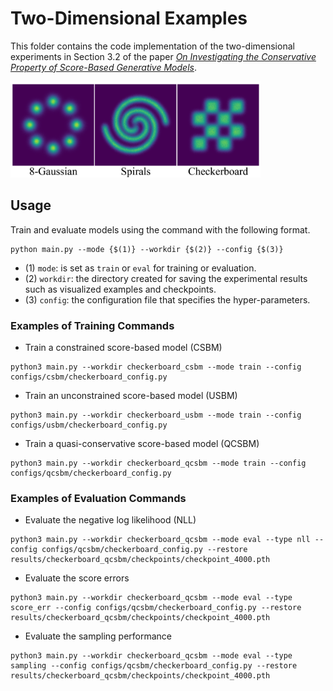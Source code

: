 # Two-Dimensional Examples
This folder contains the code implementation of the two-dimensional experiments in Section 3.2 of the paper [*On Investigating the Conservative Property of Score-Based Generative Models*](https://arxiv.org/abs/2209.12753).

<img src="../assets/2d.png" alt="training" width="400"/>

## Usage
Train and evaluate models using the command with the following format.
```
python main.py --mode {$(1)} --workdir {$(2)} --config {$(3)}
```
- (1) `mode`: is set as `train` or `eval` for training or evaluation.
- (2) `workdir`: the directory created for saving the experimental results such as visualized examples and checkpoints.
- (3) `config`: the configuration file that specifies the hyper-parameters.

### Examples of Training Commands
- Train a constrained score-based model (CSBM)
```
python3 main.py --workdir checkerboard_csbm --mode train --config configs/csbm/checkerboard_config.py
```

- Train an unconstrained score-based model (USBM)
```
python3 main.py --workdir checkerboard_usbm --mode train --config configs/usbm/checkerboard_config.py
```

- Train a quasi-conservative score-based model (QCSBM)
```
python3 main.py --workdir checkerboard_qcsbm --mode train --config configs/qcsbm/checkerboard_config.py
```

### Examples of Evaluation Commands
- Evaluate the negative log likelihood (NLL)
```
python3 main.py --workdir checkerboard_qcsbm --mode eval --type nll --config configs/qcsbm/checkerboard_config.py --restore results/checkerboard_qcsbm/checkpoints/checkpoint_4000.pth
```

- Evaluate the score errors
```
python3 main.py --workdir checkerboard_qcsbm --mode eval --type score_err --config configs/qcsbm/checkerboard_config.py --restore results/checkerboard_qcsbm/checkpoints/checkpoint_4000.pth
```

- Evaluate the sampling performance
```
python3 main.py --workdir checkerboard_qcsbm --mode eval --type sampling --config configs/qcsbm/checkerboard_config.py --restore results/checkerboard_qcsbm/checkpoints/checkpoint_4000.pth
```